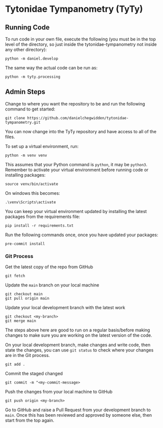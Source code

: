 # Tytonidae Tympanometry (TyTy)


## Running Code
To run code in your own file, execute the following (you must be in the top level of the directory, so just inside the tytonidae-tympanometry not inside any other directory):
```
python -m daniel.develop
```
The same way the actual code can be run as:
```
python -m tyty.processing
```

## Admin Steps
Change to where you want the repository to be and run the following command to get started:
```
git clone https://github.com/danielchegwidden/tytonidae-tympanometry.git
```
You can now change into the TyTy repository and have access to all of the files.

To set up a virtual environment, run:
```
python -m venv venv
```
This assumes that your Python command is ```python```, it may be ```python3```. Remember to activate your virtual environment before running code or installing packages:
```
source venv/bin/activate
```
On windows this becomes:
```
.\venv\Scripts\activate
```
You can keep your virtual environment updated by installing the latest packages from the requirements file:
```
pip install -r requirements.txt
```

Run the following commands once, once you have updated your packages:
```
pre-commit install
```

### Git Process
Get the latest copy of the repo from GitHub
```
git fetch
```
Update the ```main``` branch on your local machine
```
git checkout main
git pull origin main
```
Update your local development branch with the latest work
```
git checkout <my-branch>
git merge main
```
The steps above here are good to run on a regular basis/before making changes to make sure you are working on the latest version of the code.

On your local development branch, make changes and write code, then state the changes, you can use ```git status``` to check where your changes are in the Git process.
```
git add .

```
Commit the staged changed
```
git commit -m "<my-commit-message>
```
Push the changes from your local machine to GitHub
```
git push origin <my-branch>
```
Go to GitHub and raise a Pull Request from your development branch to ```main```. Once this has been reviewed and approved by someone else, then start from the top again.
